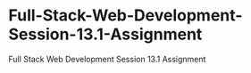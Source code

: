 # Full-Stack-Web-Development-Session-13.1-Assignment
Full Stack Web Development Session 13.1 Assignment
